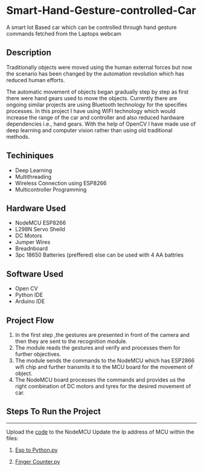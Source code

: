 # Smart-Hand-Gesture-controlled-Car
A smart Iot Based car which can be controlled through hand gesture commands fetched from the Laptops webcam

## Description
Traditionally objects were moved using the human external forces but now the scenario has been changed by the automation revolution which has reduced human efforts.

The automatic movement of objects began gradually step by step as first there were hand gears used to move the objects.
Currently there are ongoing similar projects are using Bluetooth technology for the specifies processes.
In this project I have using WIFI technology which would increase the range of the car and controller and also reduced hardware dependencies i.e., hand gears.
With the help of OpenCV I have made use of deep learning and computer vision rather than using old traditional methods.




## Techiniques

* Deep Learning
* Multithreading
* Wireless Connection using ESP8266
* Multicontroller Programming

## Hardware Used

* NodeMCU ESP8266
* L298N Servo Sheild
* DC Motors
* Jumper Wires
* Breadnboard
* 3pc 18650 Batteries (preffered) else can be used with 4 AA battries

## Software Used

* Open CV
* Python IDE
* Arduino IDE

## Project Flow

1. In the first step ,the gestures are presented in front of the camera and then they are sent to the recognition module.
2. The module reads the gestures and verify and processes them for further objectives. 
3. The module sends the commands to the NodeMCU which has ESP2866 wifi chip and further transmits it to the MCU board for the movement of object. 
4. The NodeMCU board processes the commands and provides us the right combination of DC motors and tyres for the desired movement of car.


## **Steps To Run the Project**
---

Upload the [code](./esp_wifi/esp_wifi.ino) to the NodeMCU
Update the Ip address of MCU within the files:

1. [Esp to Python.py](./HandTrackingProject/esp_python.py)

2. [Finger Counter.py](./HandTrackingProject/FingerCounter.py)
